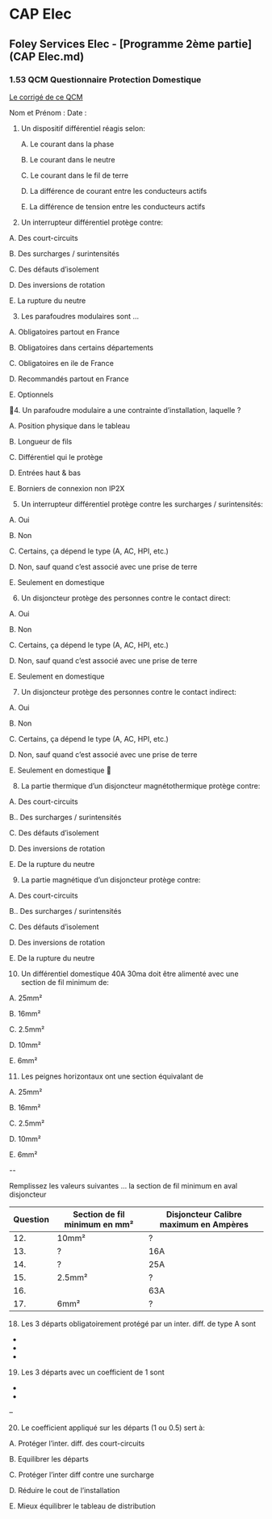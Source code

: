 # CAP Elec
## Foley Services Elec - [Programme 2ème partie](CAP Elec.md)

### 1.53 QCM Questionnaire Protection Domestique

[Le corrigé de ce QCM](./1_03_QCM.md)





Nom et Prénom	:	Date :

1. Un dispositif différentiel réagis selon:

   A. Le courant dans la phase

   B. Le courant dans le neutre

   C. Le courant dans le fil de terre

   D. La différence de courant entre les conducteurs actifs

   E. La différence de tension entre les conducteurs actifs


2. Un interrupteur différentiel protège contre:

  A. Des court-circuits

  B. Des surcharges / surintensités

  C. Des défauts d’isolement

  D. Des inversions de rotation

  E. La rupture du neutre


3. Les parafoudres modulaires sont ...

  A. Obligatoires partout en France

  B. Obligatoires dans certains départements

  C. Obligatoires en ile de France

  D. Recommandés partout en France

  E. Optionnels

4. Un parafoudre modulaire a une contrainte d’installation, laquelle ?

  A. Position physique dans le tableau

  B. Longueur de fils

  C. Différentiel qui le protège

  D. Entrées haut & bas

  E. Borniers de connexion non IP2X


5. Un interrupteur différentiel protège contre les surcharges / surintensités:

  A. Oui

  B. Non

  C. Certains, ça dépend le type (A, AC, HPI, etc.)

  D. Non, sauf quand c’est associé avec une prise de terre

  E. Seulement en domestique



6. 	Un disjoncteur protège des personnes contre le contact direct:

  A. Oui

  B. Non

  C. Certains, ça dépend le type (A, AC, HPI, etc.)

  D. Non, sauf quand c’est associé avec une prise de terre

  E. Seulement en domestique



7. Un disjoncteur protège des personnes contre le contact indirect:

  A. Oui

  B. Non

  C. Certains, ça dépend le type (A, AC, HPI, etc.)

  D. Non, sauf quand c’est associé avec une prise de terre

  E. Seulement en domestique


8. La partie thermique d’un disjoncteur magnétothermique protège contre:

  A. Des court-circuits

  B.. Des surcharges / surintensités

  C. Des défauts d’isolement

  D. Des inversions de rotation

  E. De la rupture du neutre


9. La partie magnétique d’un disjoncteur protège contre:

  A. Des court-circuits

  B.. Des surcharges / surintensités

  C. Des défauts d’isolement

  D. Des inversions de rotation

  E. De la rupture du neutre


10. Un différentiel domestique 40A 30ma doit être alimenté avec une section de fil minimum de:

  A. 25mm²

  B. 16mm²

  C. 2.5mm²

  D. 10mm²

  E. 6mm²


11. Les peignes horizontaux ont une section équivalant de

  A. 25mm²

  B. 16mm²

  C. 2.5mm²

  D. 10mm²

  E. 6mm²

--

Remplissez les valeurs suivantes ... la section de fil minimum en aval disjoncteur

| Question | Section de fil minimum en mm² | Disjoncteur Calibre maximum en Ampères |
|----|-------------------------------|-------------|
| 12. | 10mm² | ? |
| 13. | ? | 16A |
| 14. | ? | 25A |
| 15. | 2.5mm² | ? |
| 16. |  | 63A |
| 17. | 6mm² | ? |



18. Les 3 départs obligatoirement protégé par un inter. diff. de type A sont

-

-

-



19. Les 3 départs avec un coefficient de 1 sont

-

-

–



20. Le coefficient appliqué sur les départs (1 ou 0.5) sert à:

  A. Protéger l’inter. diff. des court-circuits

  B. Equilibrer les départs

  C. Protéger l’inter diff contre une surcharge

  D. Réduire le cout de l’installation

  E. Mieux équilibrer le tableau de distribution
